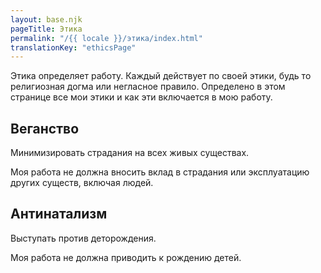 ```yaml
---
layout: base.njk
pageTitle: Этика
permalink: "/{{ locale }}/этика/index.html"
translationKey: "ethicsPage"
---
```

Этика определяет работу. Каждый действует по своей этики, будь то религиозная догма или негласное правило. Определено в этом странице все мои этики и как эти включается в мою работу.

## Веганство
Минимизировать страдания на всех живых существах.

Моя работа не должна вносить вклад в страдания или эксплуатацию других существ, включая людей.

## Антинатализм
Выступать против деторождения.

Моя работа не должна приводить к рождению детей.